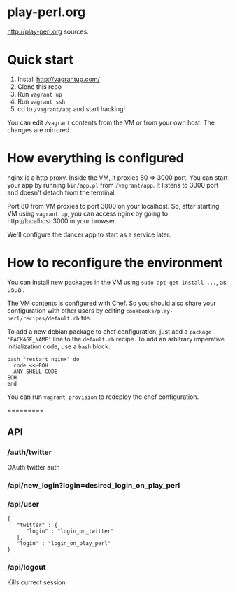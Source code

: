 play-perl.org
=========

http://play-perl.org sources.

Quick start
=========

1. Install http://vagrantup.com/
2. Clone this repo
3. Run `vagrant up`
4. Run `vagrant ssh`
5. cd to `/vagrant/app` and start hacking!

You can edit `/vagrant` contents from the VM or from your own host. The changes are mirrored.

How everything is configured
=========

nginx is a http proxy. Inside the VM, it proxies 80 => 3000 port.
You can start your app by running `bin/app.pl` from `/vagrant/app`.
It listens to 3000 port and doesn't detach from the terminal.

Port 80 from VM proxies to port 3000 on your localhost.
So, after starting VM using `vagrant up`, you can access nginx by going to http://localhost:3000 in your browser.

We'll configure the dancer app to start as a service later.

How to reconfigure the environment
=========

You can install new packages in the VM using `sudo apt-get install ...`, as usual.

The VM contents is configured with [Chef](http://www.opscode.com/chef/).
So you should also share your configuration with other users by editing `cookbooks/play-perl/recipes/default.rb` file.

To add a new debian package to chef configuration, just add a `package 'PACKAGE_NAME'` line to the `default.rb` recipe.
To add an arbitrary imperative initialization code, use a `bash` block:

```
bash "restart nginx" do
  code <<-EOH
  ANY SHELL CODE
EOH
end
```

You can run `vagrant provision` to redeploy the chef configuration.

=========

## API

### /auth/twitter

OAuth twitter auth

### /api/new_login?login=desired_login_on_play_perl

### /api/user

    {
       "twitter" : {
          "login" : "login_on_twitter"
       },
       "login" : "login_on_play_perl"
    }

### /api/logout

Kills currect session

